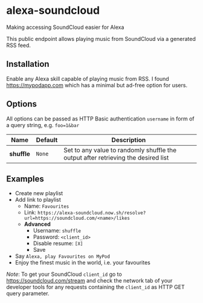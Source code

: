 # alexa-soundcloud
Making accessing SoundCloud easier for Alexa

This public endpoint allows playing music from SoundCloud via a generated RSS feed.

## Installation

Enable any Alexa skill capable of playing music from RSS. I found https://mypodapp.com which has a minimal but ad-free option for users.

## Options

All options can be passed as HTTP Basic authentication `username` in form of a query string, e.g. `foo=1&bar`

| Name | Default | Description |
|------|---------|-------------|
| **shuffle** | `None` | Set to any value to randomly shuffle the output after retrieving the desired list |

## Examples

- Create new playlist
- Add link to playlist
  - Name: `Favourites`
  - Link: `https://alexa-soundcloud.now.sh/resolve?url=https://soundcloud.com/<name>/likes`
  - **Advanced**
    - Username: `shuffle`
    - Password: `<client_id>`
    - Disable resume: `[X]`
    - Save
- Say `Alexa, play Favourites on MyPod`
- Enjoy the finest music in the world, i.e. your favourites

_Note_: To get your SoundCloud `client_id` go to https://soundcloud.com/stream and check the network tab of your developer tools for any requests containing the `client_id` as HTTP GET query parameter.
